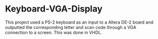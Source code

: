 # Keyboard-VGA-Display
This project used a PS-2 keyboard as an input to a Altera DE-2 board and outputted the corresponding letter and scan code through a VGA connection to a screen. This was done in VHDL.
